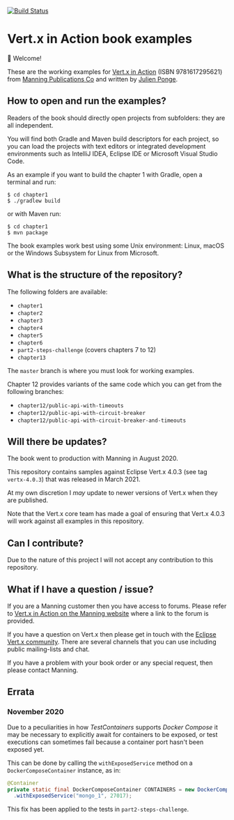 [![Build Status](https://travis-ci.com/jponge/vertx-in-action.svg?branch=master)](https://travis-ci.com/jponge/vertx-in-action)

# Vert.x in Action book examples

👋 Welcome!

These are the working examples for [Vert.x in Action](https://www.manning.com/books/vertx-in-action) (ISBN 9781617295621) from [Manning Publications Co](https://www.manning.com/) and written by [Julien Ponge](https://julien.ponge.org/).

## How to open and run the examples?

Readers of the book should directly open projects from subfolders: they are all independent.

You will find both Gradle and Maven build descriptors for each project, so you can load the projects with text editors or integrated development environments such as IntelliJ IDEA, Eclipse IDE or Microsoft Visual Studio Code.

As an example if you want to build the chapter 1 with Gradle, open a terminal and run:

    $ cd chapter1
    $ ./gradlew build

or with Maven run:

    $ cd chapter1
    $ mvn package

The book examples work best using some Unix environment: Linux, macOS or the Windows Subsystem for Linux from Microsoft.

## What is the structure of the repository?

The following folders are available:

- `chapter1`
- `chapter2`
- `chapter3`
- `chapter4`
- `chapter5`
- `chapter6`
- `part2-steps-challenge` (covers chapters 7 to 12)
- `chapter13`

The `master` branch is where you must look for working examples.

Chapter 12 provides variants of the same code which you can get from the following branches:

- `chapter12/public-api-with-timeouts`
- `chapter12/public-api-with-circuit-breaker`
- `chapter12/public-api-with-circuit-breaker-and-timeouts`

## Will there be updates?

The book went to production with Manning in August 2020.

This repository contains samples against Eclipse Vert.x 4.0.3 (see tag `vertx-4.0.3`) that was released in March 2021.

At my own discretion I _may_ update to newer versions of Vert.x when they are published.

Note that the Vert.x core team has made a goal of ensuring that Vert.x 4.0.3 will work against all examples in this repository.

## Can I contribute?

Due to the nature of this project I will not accept any contribution to this repository.

## What if I have a question / issue?

If you are a Manning customer then you have access to forums.
Please refer to [Vert.x in Action on the Manning website](https://www.manning.com/books/vertx-in-action) where a link to the forum is provided.

If you have a question on Vert.x then please get in touch with the [Eclipse Vert.x community](https://vertx.io).
There are several channels that you can use including public mailing-lists and chat.

If you have a problem with your book order or any special request, then please contact Manning.

## Errata

### November 2020

Due to a peculiarities in how _TestContainers_ supports _Docker Compose_ it may be necessary to explicitly await for containers to be exposed, or test executions can sometimes fail because a container port hasn't been exposed yet.

This can be done by calling the `withExposedService` method on a `DockerComposeContainer` instance, as in:

```java
@Container
private static final DockerComposeContainer CONTAINERS = new DockerComposeContainer(new File("../docker-compose.yml"))
  .withExposedService("mongo_1", 27017);
```

This fix has been applied to the tests in `part2-steps-challenge`.
